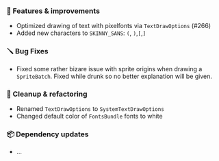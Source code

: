 ### 🚀 Features & improvements

- Optimized drawing of text with pixelfonts via `TextDrawOptions` (#266)
- Added new characters to `SKINNY_SANS`: `(`, `)`,`[`,`]`

### 🪛 Bug Fixes

- Fixed some rather bizare issue with sprite origins when drawing a `SpriteBatch`. Fixed while drunk so no better explanation will be given.

### 🧽 Cleanup & refactoring

- Renamed `TextDrawOptions` to `SystemTextDrawOptions`
- Changed default color of `FontsBundle`  fonts to white

### 📦 Dependency updates

- ...